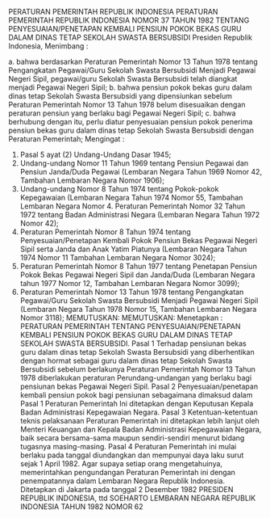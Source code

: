  PERATURAN PEMERINTAH REPUBLIK INDONESIA PERATURAN PEMERINTAH REPUBLIK INDONESIA NOMOR 37 TAHUN 1982 TENTANG PENYESUAIAN/PENETAPAN KEMBALI PENSIUN POKOK BEKAS GURU DALAM DINAS TETAP SEKOLAH SWASTA BERSUBSIDI Presiden Republik Indonesia,
Menimbang :

a. bahwa berdasarkan Peraturan Pemerintah Nomor 13 Tahun 1978 tentang Pengangkatan Pegawai/Guru Sekolah Swasta Bersubsidi Menjadi Pegawai Negeri Sipil, pegawai/guru Sekolah Swasta Bersubsidi telah diangkat menjadi Pegawai Negeri Sipil;
b. bahwa pensiun pokok bekas guru dalam dinas tetap Sekolah Swasta Bersubsidi yang dipensiunkan sebelum Peraturan Pemerintah Nomor 13 Tahun 1978 belum disesuaikan dengan peraturan pensiun yang berlaku bagi Pegawai Negeri Sipil;
c. bahwa berhubung dengan itu, perlu diatur penyesuaian pensiun pokok penerima pensiun bekas guru dalam dinas tetap Sekolah Swasta Bersubsidi dengan Peraturan Pemerintah;
Mengingat :

1. Pasal 5 ayat (2) Undang-Undang Dasar 1945;
2. Undang-undang Nomor 11 Tahun 1969 tentang Pensiun Pegawai dan Pensiun Janda/Duda Pegawai (Lembaran Negara Tahun 1969 Nomor 42, Tambahan Lembaran Negara Nomor 1906);
3. Undang-undang Nomor 8 Tahun 1974 tentang Pokok-pokok Kepegawaian (Lembaran Negara Tahun 1974 Nomor 55, Tambahan Lembaran Negara Nomor 4. Peraturan Pemerintah Nomor 32 Tahun 1972 tentang Badan Administrasi Negara (Lembaran Negara Tahun 1972 Nomor 42);
5. Peraturan Pemerintah Nomor 8 Tahun 1974 tentang Penyesuaian/Penetapan Kembali Pokok Pensiun Bekas Pegawai Negeri Sipil serta Janda dan Anak Yatim Piatunya (Lembaran Negara Tahun 1974 Nomor 11 Tambahan Lembaran Negara Nomor 3024);
6. Peraturan Pemerintah Nomor 8 Tahun 1977 tentang Penetapan Pensiun Pokok Bekas Pegawai Negeri Sipil dan Janda/Duda (Lembaran Negara tahun 1977 Nomor 12, Tambahan Lembaran Negara Nomor 3099);
7. Peraturan Pemerintah Nomor 13 Tahun 1978 tentang Pengangkatan Pegawai/Guru Sekolah Swasta Bersubsidi Menjadi Pegawai Negeri Sipil (Lembaran Negara Tahun 1978 Nomor 15, Tambahan Lembaran Negara Nomor 3118);
MEMUTUSKAN:
MEMUTUSKAN:
 Menetapkan : PERATURAN PEMERINTAH TENTANG PENYESUAIAN/PENETAPAN KEMBALI PENSIUN POKOK BEKAS GURU DALAM DINAS TETAP SEKOLAH SWASTA BERSUBSIDI.
Pasal 1
Terhadap pensiunan bekas guru dalam dinas tetap Sekolah Swasta Bersubsidi yang diberhentikan dengan hormat sebagai guru dalam dinas tetap Sekolah Swasta Bersubsidi sebelum berlakunya Peraturan Pemerintah Nomor 13 Tahun 1978 diberlakukan peraturan Perundang-undangan yang berlaku bagi pensiunan bekas Pegawai Negeri Sipil.
Pasal 2
Penyesuaian/penetapan kembali pensiun pokok bagi pensiunan sebagaimana dimaksud dalam Pasal 1 Peraturan Pemerintah Ini ditetapkan dengan Keputusan Kepala Badan Administrasi Kepegawaian Negara.
Pasal 3
Ketentuan-ketentuan teknis pelaksanaan Peraturan Pemerintah ini ditetapkan lebih lanjut oleh Menteri Keuangan dan Kepala Badan Administrasi Kepegawaian Negara, baik secara bersama-sama maupun sendiri-sendiri menurut bidang tugasnya masing-masing.
Pasal 4
Peraturan Pemerintah ini mulai berlaku pada tanggal diundangkan dan mempunyai daya laku surut sejak 1 April 1982. Agar supaya setiap orang mengetahuinya, memerintahkan pengundangan Peraturan Pemerintah ini dengan penempatannya dalam Lembaran Negara Republik Indonesia. Ditetapkan di Jakarta pada tanggal 2 Desember 1982 PRESIDEN REPUBLIK INDONESIA, ttd SOEHARTO LEMBARAN NEGARA REPUBLIK INDONESIA TAHUN 1982 NOMOR 62